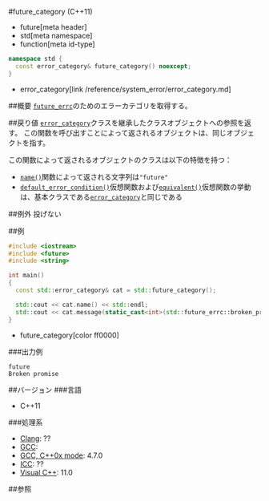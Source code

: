 #future_category (C++11)
* future[meta header]
* std[meta namespace]
* function[meta id-type]

```cpp
namespace std {
  const error_category& future_category() noexcept;
}
```
* error_category[link /reference/system_error/error_category.md]

##概要
[`future_errc`](./future_errc.md)のためのエラーカテゴリを取得する。


##戻り値
[`error_category`](/reference/system_error/error_category.md)クラスを継承したクラスオブジェクトへの参照を返す。
この関数を呼び出すことによって返されるオブジェクトは、同じオブジェクトを指す。

この関数によって返されるオブジェクトのクラスは以下の特徴を持つ：

- [`name()`](/reference/system_error/error_category/name.md)関数によって返される文字列は`"future"`
- [`default_error_condition()`](/reference/system_error/error_category/default_error_condition.md)仮想関数および[`equivalent()`](/reference/system_error/error_category/equivalent.md)仮想関数の挙動は、基本クラスである[`error_category`](/reference/system_error/error_category.md)と同じである


##例外
投げない


##例
```cpp
#include <iostream>
#include <future>
#include <string>

int main()
{
  const std::error_category& cat = std::future_category();

  std::cout << cat.name() << std::endl;
  std::cout << cat.message(static_cast<int>(std::future_errc::broken_promise)) << std::endl;
}
```
* future_category[color ff0000]

###出力例
```
future
Broken promise
```

##バージョン
###言語
- C++11

###処理系
- [Clang](/implementation.md#clang): ??
- [GCC](/implementation.md#gcc): 
- [GCC, C++0x mode](/implementation.md#gcc): 4.7.0
- [ICC](/implementation.md#icc): ??
- [Visual C++](/implementation.md#visual_cpp): 11.0


##参照


